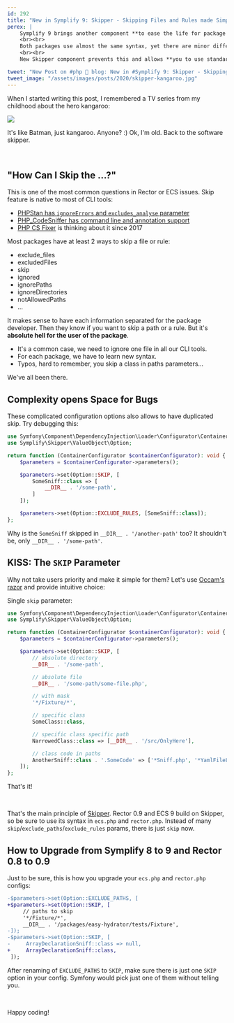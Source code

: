 ```yaml
---
id: 292
title: "New in Symplify 9: Skipper - Skipping Files and Rules made Simple"
perex: |
    Symplify 9 brings another component **to ease the life for package developers**. In Rector and ECS, you can ignore specific absolute paths or dynamic paths by `fnmatch()`. You can also ignore specific Rector, Fixer, and Sniff classes.
    <br><br>
    Both packages use almost the same syntax, yet there are minor differences based and syntax tweaks.
    <br><br>
    New Skipper component prevents this and allows **you to use standardized syntax in a single `skip` parameters**.

tweet: "New Post on #php 🐘 blog: New in #Symplify 9: Skipper - Skipping Files and Rules made Simple"
tweet_image: "/assets/images/posts/2020/skipper-kangaroo.jpg"
---
```


When I started writing this post, I remembered a TV series from my childhood about the hero kangaroo:

<img src="/assets/images/posts/2020/skipper-kangaroo.jpg" class="img-thumbnail">

It's like Batman, just kangaroo. Anyone? :) Ok, I'm old. Back to the software skipper.

<br>

## "How Can I Skip the ...?"

This is one of the most common questions in Rector or ECS issues. Skip feature is native to most of CLI tools:

- [PHPStan has `ignoreErrors` and `excludes_analyse` parameter](https://phpstan.org/user-guide/ignoring-errors)
- [PHP_CodeSniffer has command line and annotation support](https://github.com/squizlabs/PHP_CodeSniffer/wiki/Advanced-Usage#ignoring-files-and-folders)
- [PHP CS Fixer](https://github.com/FriendsOfPHP/PHP-CS-Fixer/issues/3317) is thinking about it since 2017

Most packages have at least 2 ways to skip a file or rule:

- exclude_files
- excludedFiles
- skip
- ignored
- ignorePaths
- ignoreDirectories
- notAllowedPaths
- ...

It makes sense to have each information separated for the package developer. Then they know if you want to skip a path or a rule. But it's **absolute hell for the user of the package**.

- It's a common case, we need to ignore one file in all our CLI tools.
- For each package, we have to learn new syntax.
- Typos, hard to remember, you skip a class in paths parameters...

We've all been there.

## Complexity opens Space for Bugs

These complicated configuration options also allows to have duplicated skip. Try debugging this:

```php
use Symfony\Component\DependencyInjection\Loader\Configurator\ContainerConfigurator;
use Symplify\Skipper\ValueObject\Option;

return function (ContainerConfigurator $containerConfigurator): void {
    $parameters = $containerConfigurator->parameters();

    $parameters->set(Option::SKIP, [
        SomeSniff::class => [
            __DIR__ . '/some-path',
        ]
    ]);

    $parameters->set(Option::EXCLUDE_RULES, [SomeSniff::class]);
};
````

Why is the `SomeSniff` skipped in `__DIR__ . '/another-path'` too? It shouldn't be, only `__DIR__ . '/some-path'`.

## KISS: The `SKIP` Parameter

Why not take users priority and make it simple for them? Let's use [Occam's razor](/blog/2020/03/09/art-of-letting-go/) and provide intuitive choice:

Single `skip` parameter:

```php
use Symfony\Component\DependencyInjection\Loader\Configurator\ContainerConfigurator;
use Symplify\Skipper\ValueObject\Option;

return function (ContainerConfigurator $containerConfigurator): void {
    $parameters = $containerConfigurator->parameters();

    $parameters->set(Option::SKIP, [
        // absolute directory
        __DIR__ . '/some-path',

        // absolute file
        __DIR__ . '/some-path/some-file.php',

        // with mask
        '*/Fixture/*',

        // specific class
        SomeClass::class,

        // specific class specific path
        NarrowedClass::class => [__DIR__ . '/src/OnlyHere'],

        // class code in paths
        AnotherSniff::class . '.SomeCode' => ['*Sniff.php', '*YamlFileLoader.php'],
    ]);
};
````

That's it!

<br>

That's the main principle of [Skipper](https://github.com/symplify/skipper).
Rector 0.9 and ECS 9 build on Skipper, so be sure to use its syntax in `ecs.php` and `rector.php`. Instead of many `skip`/`exclude_paths`/`exclude_rules` params, there is just `skip` now.

## How to Upgrade from Symplify 8 to 9 and Rector 0.8 to 0.9

Just to be sure, this is how you upgrade your `ecs.php` and `rector.php` configs:

```diff
-$parameters->set(Option::EXCLUDE_PATHS, [
+$parameters->set(Option::SKIP, [
     // paths to skip
     '*/Fixture/*',
     __DIR__ . '/packages/easy-hydrator/tests/Fixture',
-]);
-$parameters->set(Option::SKIP, [
-     ArrayDeclarationSniff::class => null,
+     ArrayDeclarationSniff::class,
 ]);
```

After renaming of `EXCLUDE_PATHS` to `SKIP`, make sure there is just one `SKIP` option in your config. Symfony would pick just one of them without telling you.

<br>

Happy coding!
